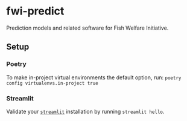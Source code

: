# fwi-predict
Prediction models and related software for Fish Welfare Initiative.


## Setup

### Poetry

To make in-project virtual environments the default option, run:
`poetry config virtualenvs.in-project true`


### Streamlit
Validate your [`streamlit`](https://streamlit.io/) installation by running `streamlit hello`.

